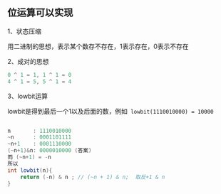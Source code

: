 ## 位运算可以实现

1、状态压缩

 用二进制的思想，表示某个数存不存在，1表示存在，0表示不存在

2、成对的思想

```java
0 ^ 1 = 1, 1 ^ 1 = 0
4 ^ 1 = 5, 5 ^ 1 = 4
```

3、lowbit运算

lowbit是得到最后一个1以及后面的数，例如` lowbit(1110010000) = 10000`

```java

n       : 1110010000
~n      : 0001101111
~n+1    : 0001110000
(~n+1)&n: 0000010000 (答案)    
而 (~n+1) = -n
所以
int lowbit(n){
    return (-n) & n ; // (~n + 1) & n;  取反+1 & n 
}
```

